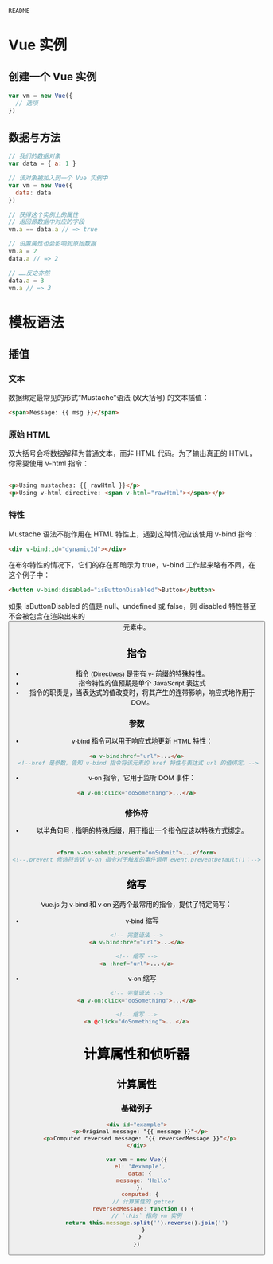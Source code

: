```md
README
```
# Vue 实例
## 创建一个 Vue 实例
```js
var vm = new Vue({
  // 选项
})
```
## 数据与方法
```js
// 我们的数据对象
var data = { a: 1 }

// 该对象被加入到一个 Vue 实例中
var vm = new Vue({
  data: data
})

// 获得这个实例上的属性
// 返回源数据中对应的字段
vm.a == data.a // => true

// 设置属性也会影响到原始数据
vm.a = 2
data.a // => 2

// ……反之亦然
data.a = 3
vm.a // => 3
```

# 模板语法
## 插值
### 文本
数据绑定最常见的形式“Mustache”语法 (双大括号) 的文本插值：
```html
<span>Message: {{ msg }}</span>
```

### 原始 HTML
双大括号会将数据解释为普通文本，而非 HTML 代码。为了输出真正的 HTML，你需要使用 v-html 指令：
```html

<p>Using mustaches: {{ rawHtml }}</p>
<p>Using v-html directive: <span v-html="rawHtml"></span></p>
```

### 特性
Mustache 语法不能作用在 HTML 特性上，遇到这种情况应该使用 v-bind 指令：
```html
<div v-bind:id="dynamicId"></div>
```
在布尔特性的情况下，它们的存在即暗示为 true，v-bind 工作起来略有不同，在这个例子中：
```html
<button v-bind:disabled="isButtonDisabled">Button</button>
```
如果 isButtonDisabled 的值是 null、undefined 或 false，则 disabled 特性甚至不会被包含在渲染出来的 <button> 元素中。

## 指令
- 指令 (Directives) 是带有 v- 前缀的特殊特性。
- 指令特性的值预期是单个 JavaScript 表达式
- 指令的职责是，当表达式的值改变时，将其产生的连带影响，响应式地作用于 DOM。

### 参数
- v-bind 指令可以用于响应式地更新 HTML 特性：
```html
<a v-bind:href="url">...</a>
 <!--href 是参数，告知 v-bind 指令将该元素的 href 特性与表达式 url 的值绑定。-->
```
- v-on 指令，它用于监听 DOM 事件：
```html
<a v-on:click="doSomething">...</a>
```

### 修饰符
- 以半角句号 . 指明的特殊后缀，用于指出一个指令应该以特殊方式绑定。
```html

<form v-on:submit.prevent="onSubmit">...</form>
<!--.prevent 修饰符告诉 v-on 指令对于触发的事件调用 event.preventDefault()：-->

```

## 缩写
Vue.js 为 v-bind 和 v-on 这两个最常用的指令，提供了特定简写：

- v-bind 缩写
```html
<!-- 完整语法 -->
<a v-bind:href="url">...</a>

<!-- 缩写 -->
<a :href="url">...</a>
```
- v-on 缩写
```html
<!-- 完整语法 -->
<a v-on:click="doSomething">...</a>

<!-- 缩写 -->
<a @click="doSomething">...</a>
```
# 计算属性和侦听器

## 计算属性
### 基础例子
```html
<div id="example">
  <p>Original message: "{{ message }}"</p>
  <p>Computed reversed message: "{{ reversedMessage }}"</p>
</div>
```
```js
var vm = new Vue({
  el: '#example',
  data: {
    message: 'Hello'
  },
  computed: {
    // 计算属性的 getter
    reversedMessage: function () {
      // `this` 指向 vm 实例
      return this.message.split('').reverse().join('')
    }
  }
})
```

